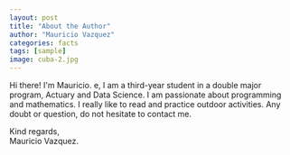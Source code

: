 ```yaml
---
layout: post
title: "About the Author"
author: "Mauricio Vazquez"
categories: facts
tags: [sample]
image: cuba-2.jpg
---
```


Hi there! I'm Mauricio. e, I am a third-year student in a double major program, Actuary and Data Science. I am passionate about programming and mathematics. I really like to read and practice outdoor activities. Any doubt or question, do not hesitate to contact me.

Kind regards,\
    Mauricio Vazquez.
